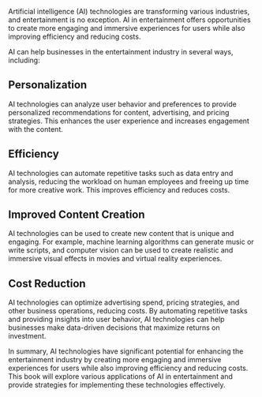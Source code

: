 
Artificial intelligence (AI) technologies are transforming various industries, and entertainment is no exception. AI in entertainment offers opportunities to create more engaging and immersive experiences for users while also improving efficiency and reducing costs.

AI can help businesses in the entertainment industry in several ways, including:

Personalization
---------------

AI technologies can analyze user behavior and preferences to provide personalized recommendations for content, advertising, and pricing strategies. This enhances the user experience and increases engagement with the content.

Efficiency
----------

AI technologies can automate repetitive tasks such as data entry and analysis, reducing the workload on human employees and freeing up time for more creative work. This improves efficiency and reduces costs.

Improved Content Creation
-------------------------

AI technologies can be used to create new content that is unique and engaging. For example, machine learning algorithms can generate music or write scripts, and computer vision can be used to create realistic and immersive visual effects in movies and virtual reality experiences.

Cost Reduction
--------------

AI technologies can optimize advertising spend, pricing strategies, and other business operations, reducing costs. By automating repetitive tasks and providing insights into user behavior, AI technologies can help businesses make data-driven decisions that maximize returns on investment.

In summary, AI technologies have significant potential for enhancing the entertainment industry by creating more engaging and immersive experiences for users while also improving efficiency and reducing costs. This book will explore various applications of AI in entertainment and provide strategies for implementing these technologies effectively.
